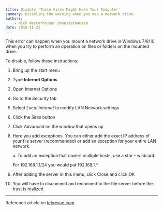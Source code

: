 ```yaml
---
title: Disable 'These Files Might Harm Your Computer'
summary: Disabling the warning when you map a network drive.
authors:
    - Nick Westerhausen @nwesterhausen
date: 2018-11-23
---
```


This error can happen when you mount a network drive in Windows 7/8/10
when you try to perform an operation on files or folders on the mounted drive.

To disable, follow these instructions:

1. Bring up the start menu
2. Type **Internet Options**
3. Open Internet Options
4. Go to the *Security* tab
5. Select *Local intranet* to modify LAN Network settings
6. Click the *Sites* button
7. Click *Advanced* on the window that opens up
8. Here you add exceptions. You can either add the exact IP address of your file
server (recommended) or add an exception for your entire LAN network.

    a. To add an exception that covers multiple hosts, use a star `*` wildcard.
    
    For 192.168.1.1/24 you would put 192.168.1.*
    
9. After adding the server in this menu, click Close and click OK
10. You will have to disconnect and reconnect to the file server before the trust
is realized.


---

Reference article on [tekrevue.com](https://www.tekrevue.com/tip/these-files-might-be-harmful-to-your-computer-disable/)